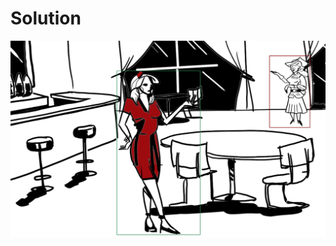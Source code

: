 # Solution
![alt text](https://github.com/Rosaverde/UoL_ITP1_Sleuth/blob/main/101-1/solution.jpg?raw=true)